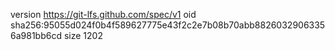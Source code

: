 version https://git-lfs.github.com/spec/v1
oid sha256:95055d024f0b4f589627775e43f2c2e7b08b70abb88260329063356a981bb6cd
size 1202
